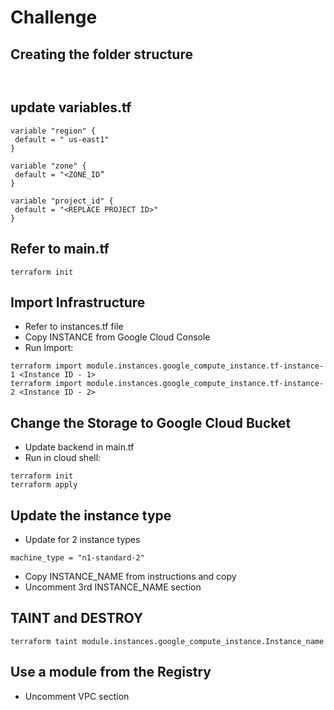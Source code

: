 # Challenge

## Creating the folder structure
```


```

## update variables.tf
```
variable "region" {
 default = " us-east1"
}

variable "zone" {
 default = "<ZONE_ID”
}

variable "project_id" {
 default = "<REPLACE PROJECT ID>"
}
```

## Refer to main.tf
```
terraform init
```

## Import Infrastructure
- Refer to instances.tf file
- Copy INSTANCE from Google Cloud Console
- Run Import:
```
terraform import module.instances.google_compute_instance.tf-instance-1 <Instance ID - 1>
terraform import module.instances.google_compute_instance.tf-instance-2 <Instance ID - 2>
```
## Change the Storage to Google Cloud Bucket
- Update backend in main.tf
- Run in cloud shell:
```
terraform init
terraform apply
```

## Update the instance type
- Update for 2 instance types
```
machine_type = "n1-standard-2"
```
- Copy INSTANCE_NAME from instructions and copy
- Uncomment 3rd INSTANCE_NAME section

## TAINT and DESTROY
```
terraform taint module.instances.google_compute_instance.Instance_name
```

##  Use a module from the Registry
- Uncomment VPC section